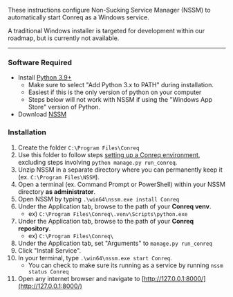 These instructions configure Non-Sucking Service Manager (NSSM) to automatically start Conreq as a Windows service.

A traditional Windows installer is targeted for development within our roadmap, but is currently not available.

---

### Software Required

-   Install [Python 3.9+](https://www.python.org/downloads/)
    -   Make sure to select "Add Python 3.x to PATH" during installation.
    -   Easiest if this is the only version of python on your computer
    -   Steps below will not work with NSSM if using the "Windows App Store" version of Python.
-   Download [NSSM](https://nssm.cc/download)

### Installation

1. Create the folder `C:\Program Files\Conreq`
2. Use this folder to follow steps [setting up a Conreq environment](/Conreq/develop/run_conreq/#creating-a-production-environment), excluding steps involving `python manage.py run_conreq`.
3. Unzip NSSM in a separate directory where you can permanently keep it (ex. `C:\Program Files\NSSM`).
4. Open a terminal (ex. Command Prompt or PowerShell) within your NSSM directory **as administrator**.
5. Open NSSM by typing `.\win64\nssm.exe install Conreq`
6. Under the Application tab, browse to the path of your **Conreq venv**.
    - ex) `C:\Program Files\Conreq\.venv\Scripts\python.exe`
7. Under the Application tab, browse to the path of your **Conreq repository**.
    - ex) `C:\Program Files\Conreq\`
8. Under the Application tab, set "Arguments" to `manage.py run_conreq`
9. Click "Install Service".
10. In your terminal, type `.\win64\nssm.exe start Conreq`.
    - You can check to make sure its running as a service by running `nssm status Conreq`
11. Open any internet browser and navigate to [http://127.0.0.1:8000/](http://127.0.0.1:8000/)

